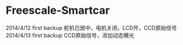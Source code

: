 Freescale-Smartcar
==================
2014/4/12	first backup 舵机已居中，电机关闭，LCD开，CCD原始信号
2014/4/13 first backup CCD原始信号，添加动态曝光
